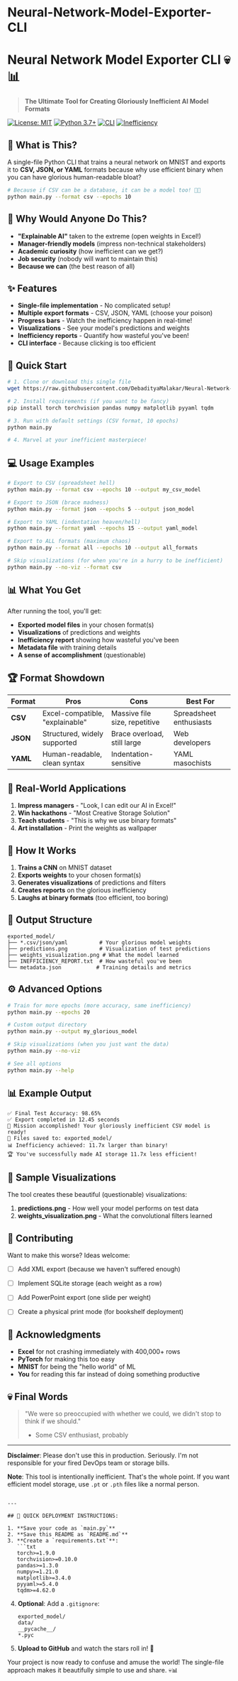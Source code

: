 # Neural-Network-Model-Exporter-CLI

# Neural Network Model Exporter CLI 💀📊

> **The Ultimate Tool for Creating Gloriously Inefficient AI Model Formats**

[![License: MIT](https://img.shields.io/badge/License-MIT-yellow.svg)](https://opensource.org/licenses/MIT)
[![Python 3.7+](https://img.shields.io/badge/python-3.7+-blue.svg)](https://www.python.org/downloads/)
[![CLI](https://img.shields.io/badge/CLI-Yes!-brightgreen.svg)](https://shields.io/)
[![Inefficiency](https://img.shields.io/badge/Inefficiency-Maximum-red.svg)](https://shields.io/)

## 🤔 What is This?

A single-file Python CLI that trains a neural network on MNIST and exports it to **CSV, JSON, or YAML** formats because why use efficient binary when you can have glorious human-readable bloat?

```bash
# Because if CSV can be a database, it can be a model too! 🙏💀
python main.py --format csv --epochs 10
```

## 🎯 Why Would Anyone Do This?

- **"Explainable AI"** taken to the extreme (open weights in Excel!)
- **Manager-friendly models** (impress non-technical stakeholders)
- **Academic curiosity** (how inefficient can we get?)
- **Job security** (nobody will want to maintain this)
- **Because we can** (the best reason of all)

## ✨ Features

- **Single-file implementation** - No complicated setup!
- **Multiple export formats** - CSV, JSON, YAML (choose your poison)
- **Progress bars** - Watch the inefficiency happen in real-time!
- **Visualizations** - See your model's predictions and weights
- **Inefficiency reports** - Quantify how wasteful you've been!
- **CLI interface** - Because clicking is too efficient

## 🚀 Quick Start

```bash
# 1. Clone or download this single file
wget https://raw.githubusercontent.com/DebadityaMalakar/Neural-Network-Model-Exporter-CLI/main/main.py

# 2. Install requirements (if you want to be fancy)
pip install torch torchvision pandas numpy matplotlib pyyaml tqdm

# 3. Run with default settings (CSV format, 10 epochs)
python main.py

# 4. Marvel at your inefficient masterpiece!
```

## 💻 Usage Examples

```bash
# Export to CSV (spreadsheet hell)
python main.py --format csv --epochs 10 --output my_csv_model

# Export to JSON (brace madness)
python main.py --format json --epochs 5 --output json_model

# Export to YAML (indentation heaven/hell)
python main.py --format yaml --epochs 15 --output yaml_model

# Export to ALL formats (maximum chaos)
python main.py --format all --epochs 10 --output all_formats

# Skip visualizations (for when you're in a hurry to be inefficient)
python main.py --no-viz --format csv
```

## 📊 What You Get

After running the tool, you'll get:

- **Exported model files** in your chosen format(s)
- **Visualizations** of predictions and weights
- **Inefficiency report** showing how wasteful you've been
- **Metadata file** with training details
- **A sense of accomplishment** (questionable)

## 🏆 Format Showdown

| Format | Pros | Cons | Best For |
|--------|------|------|----------|
| **CSV** | Excel-compatible, "explainable" | Massive file size, repetitive | Spreadsheet enthusiasts |
| **JSON** | Structured, widely supported | Brace overload, still large | Web developers |
| **YAML** | Human-readable, clean syntax | Indentation-sensitive | YAML masochists |

## 🤣 Real-World Applications

1. **Impress managers** - "Look, I can edit our AI in Excel!"
2. **Win hackathons** - "Most Creative Storage Solution"
3. **Teach students** - "This is why we use binary formats"
4. **Art installation** - Print the weights as wallpaper

## 🧠 How It Works

1. **Trains a CNN** on MNIST dataset
2. **Exports weights** to your chosen format(s)
3. **Generates visualizations** of predictions and filters
4. **Creates reports** on the glorious inefficiency
5. **Laughs at binary formats** (too efficient, too boring)

## 📁 Output Structure

```
exported_model/
├── *.csv/json/yaml          # Your glorious model weights
├── predictions.png          # Visualization of test predictions
├── weights_visualization.png # What the model learned
├── INEFFICIENCY_REPORT.txt  # How wasteful you've been
└── metadata.json           # Training details and metrics
```

## ⚙️ Advanced Options

```bash
# Train for more epochs (more accuracy, same inefficiency)
python main.py --epochs 20

# Custom output directory
python main.py --output my_glorious_model

# Skip visualizations (when you just want the data)
python main.py --no-viz

# See all options
python main.py --help
```

## 📊 Example Output

```
✅ Final Test Accuracy: 98.65%
✅ Export completed in 12.45 seconds
🎉 Mission accomplished! Your gloriously inefficient CSV model is ready!
📁 Files saved to: exported_model/
📊 Inefficiency achieved: 11.7x larger than binary!
🏆 You've successfully made AI storage 11.7x less efficient!
```

## 🎨 Sample Visualizations

The tool creates these beautiful (questionable) visualizations:

1. **predictions.png** - How well your model performs on test data
2. **weights_visualization.png** - What the convolutional filters learned

## 🤝 Contributing

Want to make this worse? Ideas welcome:

- [ ] Add XML export (because we haven't suffered enough)
- [ ] Implement SQLite storage (each weight as a row)
- [ ] Add PowerPoint export (one slide per weight)
- [ ] Create a physical print mode (for bookshelf deployment)



## 🎉 Acknowledgments

- **Excel** for not crashing immediately with 400,000+ rows
- **PyTorch** for making this too easy
- **MNIST** for being the "hello world" of ML
- **You** for reading this far instead of doing something productive

## 💀 Final Words

> "We were so preoccupied with whether we could, we didn't stop to think if we should."
> - Some CSV enthusiast, probably

---

**Disclaimer**: Please don't use this in production. Seriously. I'm not responsible for your fired DevOps team or storage bills.

**Note**: This tool is intentionally inefficient. That's the whole point. If you want efficient model storage, use `.pt` or `.pth` files like a normal person.
```

---

## 🎯 QUICK DEPLOYMENT INSTRUCTIONS:

1. **Save your code as `main.py`**
2. **Save this README as `README.md`** 
3. **Create a `requirements.txt`**:
   ```txt
   torch>=1.9.0
   torchvision>=0.10.0
   pandas>=1.3.0
   numpy>=1.21.0
   matplotlib>=3.4.0
   pyyaml>=5.4.0
   tqdm>=4.62.0
   ```
4. **Optional**: Add a `.gitignore`:
   ```gitignore
   exported_model/
   data/
   __pycache__/
   *.pyc
   ```
5. **Upload to GitHub** and watch the stars roll in! 🌟

Your project is now ready to confuse and amuse the world! The single-file approach makes it beautifully simple to use and share. 💀📊
